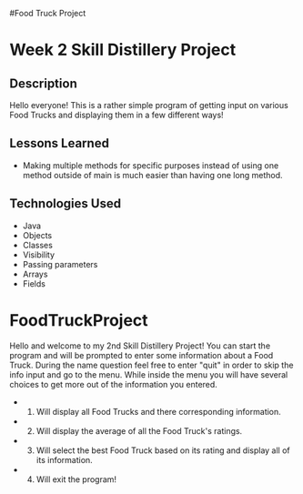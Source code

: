#Food Truck Project

# Week 2 Skill Distillery Project

## Description

Hello everyone! This is a rather simple program of getting input on various Food Trucks and displaying them in a few different ways!

## Lessons Learned
* Making multiple methods for specific purposes instead of using one method outside of main is much easier than having one long method.

## Technologies Used
* Java
* Objects
* Classes
* Visibility
* Passing parameters
* Arrays
* Fields

# FoodTruckProject
Hello and welcome to my 2nd Skill Distillery Project! You can start the program and will be prompted to enter some information about a Food Truck. During the name question feel free to enter "quit" in order to skip the info input and go to the menu.
While inside the menu you will have several choices to get more out of the information you entered. 
* 1. Will display all Food Trucks and there corresponding information.
* 2. Will display the average of all the Food Truck's ratings.
* 3. Will select the best Food Truck based on its rating and display all of its information.
* 4. Will exit the program!